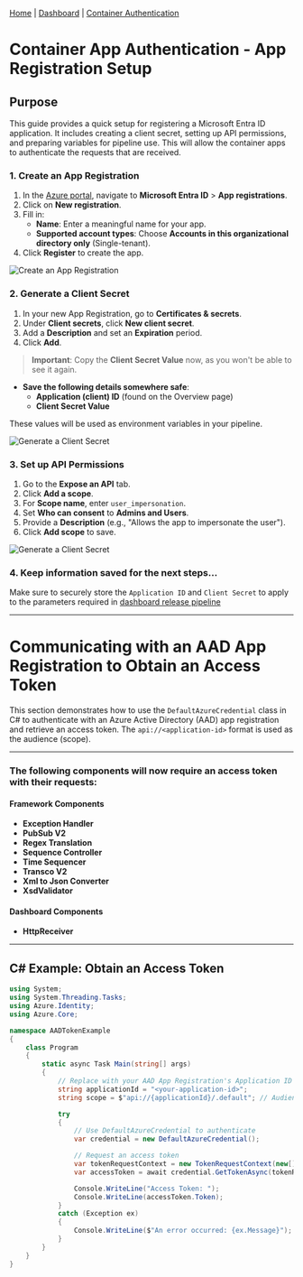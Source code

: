 [Home](../README.md) | [Dashboard](dashboard.md) | [Container Authentication](containerAuthentication.md)

# Container App Authentication - App Registration Setup

## Purpose

This guide provides a quick setup for registering a Microsoft Entra ID application. It includes creating a client secret, setting up API permissions, and preparing variables for pipeline use. This will allow the container apps to authenticate the requests that are received.

### 1. **Create an App Registration**
1. In the [Azure portal](https://portal.azure.com), navigate to **Microsoft Entra ID** > **App registrations**.
2. Click on **New registration**.
3. Fill in:
   - **Name**: Enter a meaningful name for your app.
   - **Supported account types**: Choose **Accounts in this organizational directory only** (Single-tenant).
4. Click **Register** to create the app.

![Create an App Registration](../images/AAD-AppRegistration.png)

### 2. **Generate a Client Secret**
1. In your new App Registration, go to **Certificates & secrets**.
2. Under **Client secrets**, click **New client secret**.
3. Add a **Description** and set an **Expiration** period.
4. Click **Add**. 

> **Important**: Copy the **Client Secret Value** now, as you won't be able to see it again.

- **Save the following details somewhere safe**:
  - **Application (client) ID** (found on the Overview page)
  - **Client Secret Value**

These values will be used as environment variables in your pipeline.

![Generate a Client Secret](../images/AAD-clientSecret.png)

### 3. **Set up API Permissions**
1. Go to the **Expose an API** tab.
2. Click **Add a scope**.
3. For **Scope name**, enter `user_impersonation`.
4. Set **Who can consent** to **Admins and Users**.
5. Provide a **Description** (e.g., "Allows the app to impersonate the user").
6. Click **Add scope** to save.

![Generate a Client Secret](../images/AAD-addScope.png)


### 4. **Keep information saved for the next steps...**
Make sure to securely store the `Application ID` and `Client Secret` to apply to the parameters required in [dashboard release pipeline](../dashboard/installation/dashboard-releasepipeline.md)

---

# Communicating with an AAD App Registration to Obtain an Access Token

This section demonstrates how to use the `DefaultAzureCredential` class in C# to authenticate with an Azure Active Directory (AAD) app registration and retrieve an access token. The `api://<application-id>` format is used as the audience (scope).

---

### The following components will now require an access token with their requests:

#### Framework Components
- **Exception Handler**
- **PubSub V2**
- **Regex Translation**
- **Sequence Controller**
- **Time Sequencer**
- **Transco V2**
- **Xml to Json Converter**
- **XsdValidator**

#### Dashboard Components
- **HttpReceiver**

---

## C# Example: Obtain an Access Token

```csharp
using System;
using System.Threading.Tasks;
using Azure.Identity;
using Azure.Core;

namespace AADTokenExample
{
    class Program
    {
        static async Task Main(string[] args)
        {
            // Replace with your AAD App Registration's Application ID
            string applicationId = "<your-application-id>";
            string scope = $"api://{applicationId}/.default"; // Audience for the token

            try
            {
                // Use DefaultAzureCredential to authenticate
                var credential = new DefaultAzureCredential();

                // Request an access token
                var tokenRequestContext = new TokenRequestContext(new[] { scope });
                var accessToken = await credential.GetTokenAsync(tokenRequestContext);

                Console.WriteLine("Access Token: ");
                Console.WriteLine(accessToken.Token);
            }
            catch (Exception ex)
            {
                Console.WriteLine($"An error occurred: {ex.Message}");
            }
        }
    }
}


